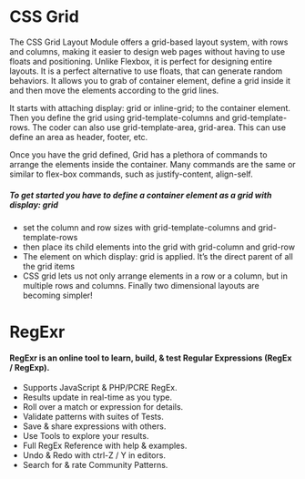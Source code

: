 # CSS Grid

The CSS Grid Layout Module offers a grid-based layout system, with rows and columns, making it easier to design web pages without having to use floats and positioning. Unlike Flexbox, it is perfect for designing entire layouts. It is a perfect alternative to use floats, that can generate random behaviors. It allows you to grab of container element, define a grid inside it and then move the elements according to the grid lines.

It starts with attaching display: grid or inline-grid; to the container element. Then you define the grid using grid-template-columns and grid-template-rows. The coder can also use grid-template-area, grid-area. This can use define an area as header, footer, etc.

Once you have the grid defined, Grid has a plethora of commands to arrange the elements inside the container. Many commands are the same or similar to flex-box commands, such as justify-content, align-self.

##### To get started you have to define a container element as a grid with display: grid

* set the column and row sizes with grid-template-columns and grid-template-rows
* then place its child elements into the grid with grid-column and grid-row
* The element on which display: grid is applied. It’s the direct parent of all the grid items
* CSS grid lets us not only arrange elements in a row or a column, but in multiple rows and columns. Finally two   dimensional layouts are becoming simpler!

# RegExr

#### RegExr is an online tool to learn, build, & test Regular Expressions (RegEx / RegExp).

  * Supports JavaScript & PHP/PCRE RegEx.
  * Results update in real-time as you type.
  * Roll over a match or expression for details.
  * Validate patterns with suites of Tests.
  * Save & share expressions with others.
  * Use Tools to explore your results.
  * Full RegEx Reference with help & examples.
  * Undo & Redo with ctrl-Z / Y in editors.
  * Search for & rate Community Patterns.